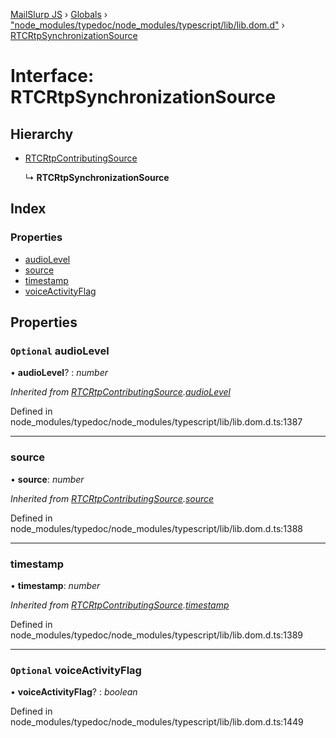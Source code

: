 [MailSlurp JS](../README.md) › [Globals](../globals.md) › ["node_modules/typedoc/node_modules/typescript/lib/lib.dom.d"](../modules/_node_modules_typedoc_node_modules_typescript_lib_lib_dom_d_.md) › [RTCRtpSynchronizationSource](_node_modules_typedoc_node_modules_typescript_lib_lib_dom_d_.rtcrtpsynchronizationsource.md)

# Interface: RTCRtpSynchronizationSource

## Hierarchy

* [RTCRtpContributingSource](_node_modules_typedoc_node_modules_typescript_lib_lib_dom_d_.rtcrtpcontributingsource.md)

  ↳ **RTCRtpSynchronizationSource**

## Index

### Properties

* [audioLevel](_node_modules_typedoc_node_modules_typescript_lib_lib_dom_d_.rtcrtpsynchronizationsource.md#optional-audiolevel)
* [source](_node_modules_typedoc_node_modules_typescript_lib_lib_dom_d_.rtcrtpsynchronizationsource.md#source)
* [timestamp](_node_modules_typedoc_node_modules_typescript_lib_lib_dom_d_.rtcrtpsynchronizationsource.md#timestamp)
* [voiceActivityFlag](_node_modules_typedoc_node_modules_typescript_lib_lib_dom_d_.rtcrtpsynchronizationsource.md#optional-voiceactivityflag)

## Properties

### `Optional` audioLevel

• **audioLevel**? : *number*

*Inherited from [RTCRtpContributingSource](_node_modules_typedoc_node_modules_typescript_lib_lib_dom_d_.rtcrtpcontributingsource.md).[audioLevel](_node_modules_typedoc_node_modules_typescript_lib_lib_dom_d_.rtcrtpcontributingsource.md#optional-audiolevel)*

Defined in node_modules/typedoc/node_modules/typescript/lib/lib.dom.d.ts:1387

___

###  source

• **source**: *number*

*Inherited from [RTCRtpContributingSource](_node_modules_typedoc_node_modules_typescript_lib_lib_dom_d_.rtcrtpcontributingsource.md).[source](_node_modules_typedoc_node_modules_typescript_lib_lib_dom_d_.rtcrtpcontributingsource.md#source)*

Defined in node_modules/typedoc/node_modules/typescript/lib/lib.dom.d.ts:1388

___

###  timestamp

• **timestamp**: *number*

*Inherited from [RTCRtpContributingSource](_node_modules_typedoc_node_modules_typescript_lib_lib_dom_d_.rtcrtpcontributingsource.md).[timestamp](_node_modules_typedoc_node_modules_typescript_lib_lib_dom_d_.rtcrtpcontributingsource.md#timestamp)*

Defined in node_modules/typedoc/node_modules/typescript/lib/lib.dom.d.ts:1389

___

### `Optional` voiceActivityFlag

• **voiceActivityFlag**? : *boolean*

Defined in node_modules/typedoc/node_modules/typescript/lib/lib.dom.d.ts:1449
